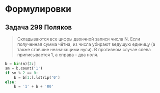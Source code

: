 # Формулировки

## Задача 299 Поляков

> Складываются все цифры двоичной записи числа N. Если полученная сумма чётна, из числа убирают ведущую единицу (а также
> ставшие незначащими нули). В противном случае слева приписывается 1, а справа – два ноля.

```python
b = bin(n)[2:]
sm = b.count('1')
if sm % 2 == 0:
    b = b[1:].lstrip('0')
else:
    b = '1' + b + '00'
```